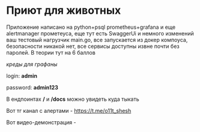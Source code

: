# Приют для животных
Приложение написано на python+psql prometheus+grafana и еще alertmanager прометеуса, еще тут есть SwaggerUi и немного изменений ваш тестовый нагрузчик main.go, все запускается из докер компоуса, безопасности никакой нет, все сервисы доступны извне почти без паролей. 
В теории тут на 6 баллов

*креды для графаны*


login: **admin** 


password: **admin123**


В ендпоинтах **/** и **/docs** можно увидеть куда тыкать


Вот тг канал с алертами - https://t.me/o11t_shesh


Вот видео-демонстрация - 




